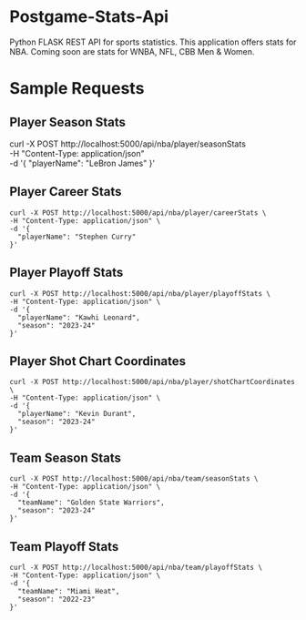 # Postgame-Stats-Api
Python FLASK REST API for sports statistics. This application offers stats for NBA. Coming soon are stats for WNBA, NFL, CBB Men & Women. 

# Sample Requests
## Player Season Stats
curl -X POST http://localhost:5000/api/nba/player/seasonStats \
-H "Content-Type: application/json" \
-d '{
  "playerName": "LeBron James"
}'

## Player Career Stats
```
curl -X POST http://localhost:5000/api/nba/player/careerStats \
-H "Content-Type: application/json" \
-d '{
  "playerName": "Stephen Curry"
}'
```

## Player Playoff Stats
```
curl -X POST http://localhost:5000/api/nba/player/playoffStats \
-H "Content-Type: application/json" \
-d '{
  "playerName": "Kawhi Leonard",
  "season": "2023-24"
}'
```
## Player Shot Chart Coordinates
```
curl -X POST http://localhost:5000/api/nba/player/shotChartCoordinates \
-H "Content-Type: application/json" \
-d '{
  "playerName": "Kevin Durant",
  "season": "2023-24"
}'
```

## Team Season Stats
```
curl -X POST http://localhost:5000/api/nba/team/seasonStats \
-H "Content-Type: application/json" \
-d '{
  "teamName": "Golden State Warriors",
  "season": "2023-24"
}'
```
## Team Playoff Stats
```
curl -X POST http://localhost:5000/api/nba/team/playoffStats \
-H "Content-Type: application/json" \
-d '{
  "teamName": "Miami Heat",
  "season": "2022-23"
}'
```



